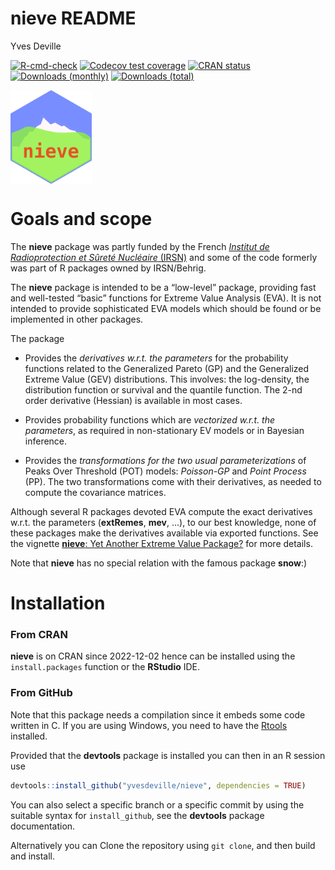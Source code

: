 nieve README
================
Yves Deville

<!-- badges: start -->

[![R-cmd-check](https://github.com/yvesdeville/nieve/actions/workflows/check.yml/badge.svg)](https://github.com/yvesdeville/nieve/actions/workflows/check.yml)
[![Codecov test
coverage](https://codecov.io/gh/yvesdeville/nieve/branch/main/graph/badge.svg)](https://app.codecov.io/gh/yvesdeville/nieve?branch=main)
[![CRAN
status](https://www.r-pkg.org/badges/version/nieve)](https://cran.r-project.org/package=nieve)
[![Downloads
(monthly)](https://cranlogs.r-pkg.org/badges/nieve?color=brightgreen)](https://cran.r-project.org/package=nieve)
[![Downloads
(total)](https://cranlogs.r-pkg.org/badges/grand-total/nieve?color=brightgreen)](https://cran.r-project.org/package=nieve)
<!-- badges: end -->

<img src="inst/images/nieve.png" height = "150" align="center"/>

# Goals and scope

The **nieve** package was partly funded by the French [*Institut de
Radioprotection et Sûreté Nucléaire* (IRSN)](https://www.irsn.fr/) and
some of the code formerly was part of R packages owned by IRSN/Behrig.

The **nieve** package is intended to be a “low-level” package, providing
fast and well-tested “basic” functions for Extreme Value Analysis (EVA).
It is not intended to provide sophisticated EVA models which should be
found or be implemented in other packages.

The package

- Provides the *derivatives w.r.t. the parameters* for the probability
  functions related to the Generalized Pareto (GP) and the Generalized
  Extreme Value (GEV) distributions. This involves: the log-density, the
  distribution function or survival and the quantile function. The 2-nd
  order derivative (Hessian) is available in most cases.

- Provides probability functions which are *vectorized w.r.t. the
  parameters*, as required in non-stationary EV models or in Bayesian
  inference.

- Provides the *transformations for the two usual parameterizations* of
  Peaks Over Threshold (POT) models: *Poisson-GP* and *Point Process*
  (PP). The two transformations come with their derivatives, as needed
  to compute the covariance matrices.

Although several R packages devoted EVA compute the exact derivatives
w.r.t. the parameters (**extRemes**, **mev**, …), to our best knowledge,
none of these packages make the derivatives available via exported
functions. See the vignette [**nieve**: Yet Another Extreme Value
Package?](https://github.com/yvesdeville/nieve/blob/main/vignettes/nieve.pdf)
for more details.

Note that **nieve** has no special relation with the famous package
**snow**:)

# Installation

### From CRAN

**nieve** is on CRAN since 2022-12-02 hence can be installed using the
`install.packages` function or the **RStudio** IDE.

### From GitHub

Note that this package needs a compilation since it embeds some code
written in C. If you are using Windows, you need to have the
[Rtools](https://cran.r-project.org/bin/windows/Rtools) installed.

Provided that the **devtools** package is installed you can then in an R
session use

``` r
devtools::install_github("yvesdeville/nieve", dependencies = TRUE)
```

You can also select a specific branch or a specific commit by using the
suitable syntax for `install_github`, see the **devtools** package
documentation.

Alternatively you can Clone the repository using `git clone`, and then
build and install.
